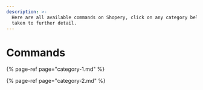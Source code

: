 ```yaml
---
description: >-
  Here are all available commands on Shopery, click on any category below to be
  taken to further detail.
---
```


# Commands

{% page-ref page="category-1.md" %}

{% page-ref page="category-2.md" %}


